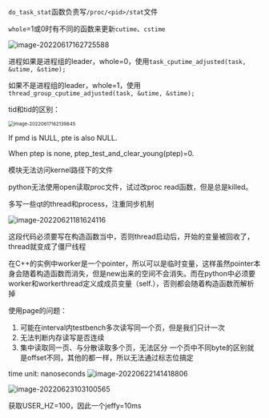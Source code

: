 

`do_task_stat`函数负责写`/proc/<pid>/stat`文件

`whole`=1或0时有不同的函数来更新`cutime`、`cstime`

![image-20220617162725588](https://michael-picgo.obs.cn-east-3.myhuaweicloud.com/image-20220617162725588.png)

进程如果是进程组的leader，whole=0，使用`task_cputime_adjusted(task, &utime, &stime);`

如果不是进程组的leader，whole=1，使用`thread_group_cputime_adjusted(task, &utime, &stime);`

tid和tid的区别：

<img src="https://michael-picgo.obs.cn-east-3.myhuaweicloud.com/image-20220617162139845.png" alt="image-20220617162139845" style="zoom:67%;" />

If pmd is NULL, pte is also NULL.

When ptep is none, ptep_test_and_clear_young(ptep)=0.

模块无法访问kernel路径下的文件

python无法使用open读取proc文件，试过改proc read函数，但是总是killed。

多写一些qt的thread和process，注重同步机制

![image-20220621181624116](https://michael-picgo.obs.cn-east-3.myhuaweicloud.com/image-20220621181624116.png)

这段代码必须要写在构造函数当中，否则thread启动后，开始的变量被回收了，thread就变成了僵尸线程

在C++的实例中worker是一个pointer，所以可以是临时变量，这样虽然pointer本身会随着构造函数而消失，但是new出来的空间不会消失。而在python中必须要worker和workerthread定义成成员变量（self.），否则都会随着构造函数而解析掉

使用page的问题：

1. 可能在interval内testbench多次读写同一个页，但是我们只计一次
2. 无法判断内存读写是否连续
3. 集中读取同一页、与分散读取多个页，无法区分
一个页中不同byte的区别就是offset不同，其他的都一样，所以无法通过标志位搞定

time unit: nanoseconds
![image-20220622141418806](https://michael-picgo.obs.cn-east-3.myhuaweicloud.com/image-20220622141418806.png)


![image-20220623103100565](https://michael-picgo.obs.cn-east-3.myhuaweicloud.com/image-20220623103100565.png)

获取USER_HZ=100，因此一个jeffy=10ms